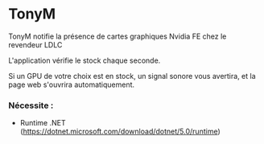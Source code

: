 # TonyM
TonyM notifie la présence de cartes graphiques Nvidia FE chez le revendeur LDLC

L'application vérifie le stock chaque seconde. 

Si un GPU de votre choix est en stock, un signal sonore vous avertira, et la page web s'ouvrira automatiquement.

### Nécessite :
 * Runtime .NET (https://dotnet.microsoft.com/download/dotnet/5.0/runtime)

